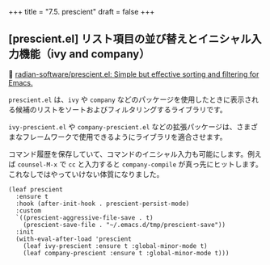 +++
title = "7.5. prescient"
draft = false
+++
## [prescient.el] リスト項目の並び替えとイニシャル入力機能（ivy and company）
🔗 [radian-software/prescient.el: Simple but effective sorting and filtering for Emacs.](https://github.com/radian-software/prescient.el) 

`prescient.el` は、`ivy` や `company` などのパッケージを使用したときに表示される候補のリストをソートおよびフィルタリングするライブラリです。

`ivy-prescient.el` や `company-prescient.el` などの拡張パッケージは、さまざまなフレームワークで使用できるようにライブラリを適合させます。

コマンド履歴を保存していて、コマンドのイニシャル入力も可能にします。例えば `counsel-M-x` で `cc` と入力すると `company-compile` が真っ先にヒットします。これなしではやっていけない体質になりました。
 
```elisp
(leaf prescient
  :ensure t
  :hook (after-init-hook . prescient-persist-mode)
  :custom
  `((prescient-aggressive-file-save . t)
	(prescient-save-file . "~/.emacs.d/tmp/prescient-save"))
  :init
  (with-eval-after-load 'prescient
	(leaf ivy-prescient :ensure t :global-minor-mode t)
	(leaf company-prescient :ensure t :global-minor-mode t)))
```
